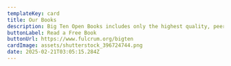```yaml
---
templateKey: card
title: Our Books
description: Big Ten Open Books includes only the highest quality, peer-reviewed books.
buttonLabel: Read a Free Book
buttonUrl: https://www.fulcrum.org/bigten
cardImage: assets/shutterstock_396724744.png
date: 2025-02-21T03:05:15.284Z
---
```

